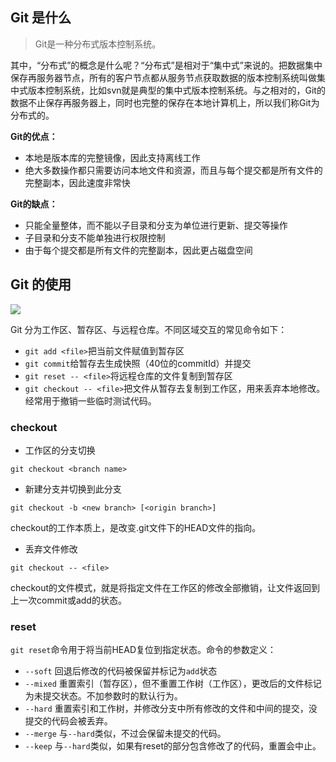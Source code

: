 ## Git 是什么

> Git是一种分布式版本控制系统。

其中，“分布式”的概念是什么呢？“分布式”是相对于“集中式”来说的。把数据集中保存再服务器节点，所有的客户节点都从服务节点获取数据的版本控制系统叫做集中式版本控制系统，比如svn就是典型的集中式版本控制系统。与之相对的，Git的数据不止保存再服务器上，同时也完整的保存在本地计算机上，所以我们称Git为分布式的。

**Git的优点：**

* 本地是版本库的完整镜像，因此支持离线工作
* 绝大多数操作都只需要访问本地文件和资源，而且与每个提交都是所有文件的完整副本，因此速度非常快

**Git的缺点：**

* 只能全量整体，而不能以子目录和分支为单位进行更新、提交等操作
* 子目录和分支不能单独进行权限控制
* 由于每个提交都是所有文件的完整副本，因此更占磁盘空间

## Git 的使用

![](F:\work\my_file\Yx1aoq1.github.io\source\images\150225185826788.png)

Git 分为工作区、暂存区、与远程仓库。不同区域交互的常见命令如下：

* `git add <file>`把当前文件赋值到暂存区
* `git commit`给暂存去生成快照（40位的commitId）并提交
* `git reset -- <file>`将远程仓库的文件复制到暂存区
* `git checkout -- <file>`把文件从暂存去复制到工作区，用来丢弃本地修改。经常用于撤销一些临时测试代码。

### checkout

* 工作区的分支切换

```
git checkout <branch name>
```

* 新建分支并切换到此分支

```
git checkout -b <new branch> [<origin branch>]
```

checkout的工作本质上，是改变.git文件下的HEAD文件的指向。

* 丢弃文件修改

```
git checkout -- <file>
```

checkout的文件模式，就是将指定文件在工作区的修改全部撤销，让文件返回到上一次commit或add的状态。

### reset

`git reset`命令用于将当前HEAD复位到指定状态。命令的参数定义：

* `--soft` 回退后修改的代码被保留并标记为`add`状态
* `--mixed` 重置索引（暂存区），但不重置工作树（工作区），更改后的文件标记为未提交状态。不加参数时的默认行为。
* `--hard` 重置索引和工作树，并修改分支中所有修改的文件和中间的提交，没提交的代码会被丢弃。
* `--merge` 与`--hard`类似，不过会保留未提交的代码。
* `--keep` 与`--hard`类似，如果有reset的部分包含修改了的代码，重置会中止。

